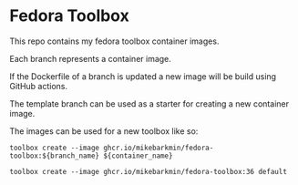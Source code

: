 # Fedora Toolbox

This repo contains my fedora toolbox container images.

Each branch represents a container image.

If the Dockerfile of a branch is updated a new image will be build using GitHub
actions.

The template branch can be used as a starter for creating a new container image.

The images can be used for a new toolbox like so:

```
toolbox create --image ghcr.io/mikebarkmin/fedora-toolbox:${branch_name} ${container_name}

toolbox create --image ghcr.io/mikebarkmin/fedora-toolbox:36 default
```
